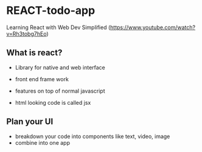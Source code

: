 # REACT-todo-app
Learning React with Web Dev Simplified (https://www.youtube.com/watch?v=Rh3tobg7hEo)

## What is react?
- Library for native and web interface
- front end frame work
- features on top of normal javascript

- html looking code is called jsx

## Plan your UI
- breakdown your code into components like text, video, image
- combine into one app
